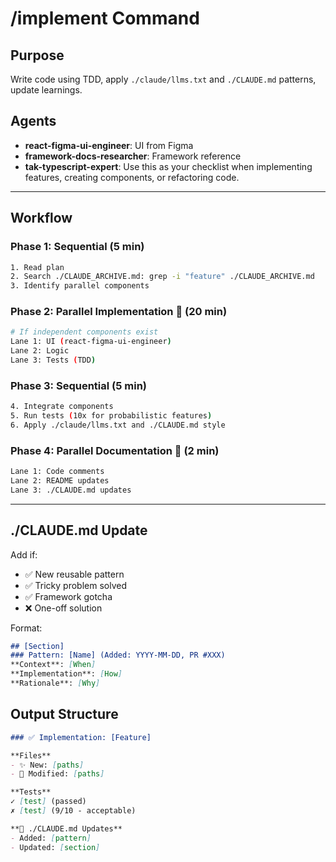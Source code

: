 # /implement Command

## Purpose
Write code using TDD, apply `./claude/llms.txt` and `./CLAUDE.md` patterns, update learnings.

## Agents
- **react-figma-ui-engineer**: UI from Figma
- **framework-docs-researcher**: Framework reference
- **tak-typescript-expert**: Use this as your checklist when implementing features, creating components, or refactoring code.

---

## Workflow

### Phase 1: Sequential (5 min)
```bash
1. Read plan
2. Search ./CLAUDE_ARCHIVE.md: grep -i "feature" ./CLAUDE_ARCHIVE.md
3. Identify parallel components
```

### Phase 2: Parallel Implementation 🔀 (20 min)
```bash
# If independent components exist
Lane 1: UI (react-figma-ui-engineer)
Lane 2: Logic
Lane 3: Tests (TDD)
```

### Phase 3: Sequential (5 min)
```bash
4. Integrate components
5. Run tests (10x for probabilistic features)
6. Apply ./claude/llms.txt and ./CLAUDE.md style
```

### Phase 4: Parallel Documentation 🔀 (2 min)
```bash
Lane 1: Code comments
Lane 2: README updates
Lane 3: ./CLAUDE.md updates
```

---

## ./CLAUDE.md Update

Add if:
- ✅ New reusable pattern
- ✅ Tricky problem solved
- ✅ Framework gotcha
- ❌ One-off solution

Format:
```markdown
## [Section]
### Pattern: [Name] (Added: YYYY-MM-DD, PR #XXX)
**Context**: [When]
**Implementation**: [How]
**Rationale**: [Why]
```

## Output Structure

```markdown
### ✅ Implementation: [Feature]

**Files**
- ✨ New: [paths]
- 🔧 Modified: [paths]

**Tests**
✓ [test] (passed)
✗ [test] (9/10 - acceptable)

**📝 ./CLAUDE.md Updates**
- Added: [pattern]
- Updated: [section]
```
